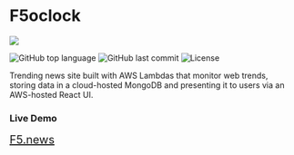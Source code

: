 # F5oclock

<img src="demo.gif">

<!-- ![GitHub Workflow Status](<https://img.shields.io/github/workflow/status/fairbanks-io/f5oclock/.github/workflows/Client%20-%20Release?label=Client%20Build>)
![GitHub Workflow Status](<https://img.shields.io/github/workflow/status/fairbanks-io/f5oclock/.github/workflows/API%20-%20Release?label=API%20Build>)
![GitHub Workflow Status](<https://img.shields.io/github/workflow/status/fairbanks-io/f5oclock/.github/workflows/Scraper%20-%20Release?label=Scraper%20Build>) -->
<!-- ![Lines of code](https://img.shields.io/tokei/lines/github/fairbanks-io/f5oclock) -->
![GitHub top language](https://img.shields.io/github/languages/top/fairbanks-io/f5oclock.svg)
![GitHub last commit](https://img.shields.io/github/last-commit/fairbanks-io/f5oclock.svg)
![License](https://img.shields.io/github/license/fairbanks-io/f5oclock.svg?style=flat)

Trending news site built with AWS Lambdas that monitor web trends, storing data in a cloud-hosted MongoDB and presenting it to users via an AWS-hosted React UI.

### Live Demo

<span style="font-size: 20px;">
    <a href="https://f5.news">F5.news</a>
</span>
